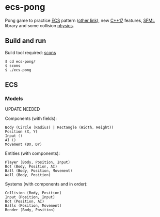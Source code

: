 # ecs-pong
Pong game to practice [ECS](https://en.wikipedia.org/wiki/Entity%E2%80%93component%E2%80%93system) pattern ([other link](https://www.gamedev.net/articles/programming/general-and-gameplay-programming/understanding-component-entity-systems-r3013/)), new [C++17](https://isocpp.org/files/papers/p0636r0.html) features, [SFML](https://www.sfml-dev.org/index.php) library and some collision [physics](https://gamedevelopment.tutsplus.com/series/how-to-create-a-custom-physics-engine--gamedev-12715).

## Build and run
Build tool required: [scons](http://scons.org/)
```console
$ cd ecs-pong/
$ scons
$ ./ecs-pong
```

## ECS

### Models
UPDATE NEEDED

Components (with fields):
```text
Body (Circle (Radius) | Rectangle (Width, Height))
Position (X, Y)
Input ()
AI ()
Movement (DX, DY)
```

Entities (with components):
```text
Player (Body, Position, Input)
Bot (Body, Position, AI)
Ball (Body, Position, Movement)
Wall (Body, Position)
```

Systems (with components and in order):
```text
Collision (Body, Position)
Input (Position, Input)
Bot (Position, AI)
Balls (Position, Movement)
Render (Body, Position)
```
